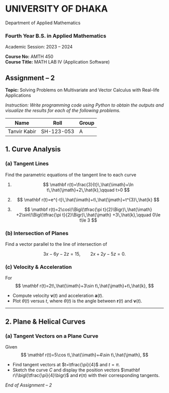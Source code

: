 # UNIVERSITY OF DHAKA  
Department of Applied Mathematics  

### Fourth Year B.S. in Applied Mathematics  
Academic Session: 2023 – 2024  

**Course No:** AMTH 450  
**Course Title:** MATH LAB IV (Application Software)  

## Assignment – 2  
**Topic:** Solving Problems on Multivariate and Vector Calculus with Real-life Applications  

*Instruction: Write programming code using Python to obtain the outputs and visualize the results for each of the following problems.*

|     Name     |     Roll     | Group |
|--------------|--------------|-------|
| Tanvir Kabir |  SH-123-053  |   A   |

## 1. Curve Analysis  

### (a) Tangent Lines  
Find the parametric equations of the tangent line to each curve  

1.  
   $$
   \mathbf r(t)=\frac{3}{t}\,\hat{\imath}+\ln t\,\hat{\jmath}+2\,\hat{k},\qquad t>0
   $$

2.  
   $$
   \mathbf r(t)=e^{-t}\,\hat{\imath}+t\,\hat{\jmath}+t^{3}\,\hat{k}
   $$

3.  
   $$
   \mathbf r(t)=2\cos\!\Bigl(\tfrac{\pi t}{2}\Bigr)\,\hat{\imath}
   +2\sin\!\Bigl(\tfrac{\pi t}{2}\Bigr)\,\hat{\jmath}
   +3\,\hat{k},\qquad 0\le t\le 3
   $$

### (b) Intersection of Planes  
Find a vector parallel to the line of intersection of  

$$
3x-6y-2z=15,\qquad 2x+2y-5z=0.
$$

### (c) Velocity & Acceleration  
For  
$$
\mathbf r(t)=2t\,\hat{\imath}+3\sin t\,\hat{\jmath}+t\,\hat{k},
$$  

* Compute velocity $\mathbf v(t)$ and acceleration $\mathbf a(t)$.  
* Plot $\theta(t)$ versus $t$, where $\theta(t)$ is the angle between $\mathbf r(t)$ and $\mathbf v(t)$.

---

## 2. Plane & Helical Curves  

### (a) Tangent Vectors on a Plane Curve  
Given  
$$
\mathbf r(t)=5\cos t\,\hat{\imath}+4\sin t\,\hat{\jmath},
$$  

* Find tangent vectors at $t=\tfrac{\pi}{4}$ and $t=\pi$.  
* Sketch the curve $C$ and display the position vectors $\mathbf r\!\bigl(\tfrac{\pi}{4}\bigr)$ and $\mathbf r(\pi)$ with their corresponding tangents.

*End of Assignment – 2*
